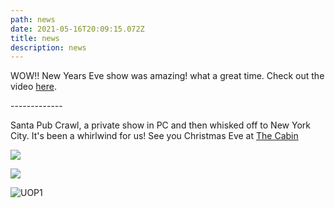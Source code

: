 ```yaml
---
path: news
date: 2021-05-16T20:09:15.072Z
title: news
description: news
---
```

WOW!! New Years Eve show was amazing!  what a great time. Check out the video [here](https://www.youtube.com/watch?v=xO_yASrRbKI). 



\-------------



Santa Pub Crawl, a private show in PC and then whisked off to New York City. It's been a whirlwind for us!  See you Christmas Eve at [The Cabin](https://www.thecabinparkcity.com/)

![](https://ucarecdn.com/62a5bf5f-c362-470b-af92-12358b9a5802/)

![](assets/uop1.jpeg)

![](assets/uop1.jpeg "UOP1")